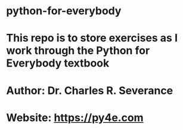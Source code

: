 # python-for-everybody
# This repo is to store exercises as I work through the Python for Everybody textbook
# Author: Dr. Charles R. Severance
# Website: https://py4e.com
